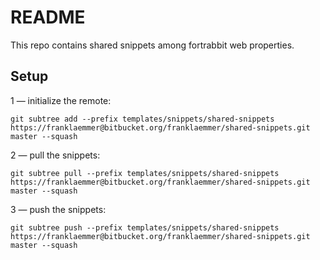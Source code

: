 # README #

This repo contains shared snippets among fortrabbit web properties.


## Setup


1 — initialize the remote:

`git subtree add --prefix templates/snippets/shared-snippets https://franklaemmer@bitbucket.org/franklaemmer/shared-snippets.git master --squash`


2 — pull the snippets:

`git subtree pull --prefix templates/snippets/shared-snippets https://franklaemmer@bitbucket.org/franklaemmer/shared-snippets.git master --squash`


3 — push the snippets:

`git subtree push --prefix templates/snippets/shared-snippets https://franklaemmer@bitbucket.org/franklaemmer/shared-snippets.git master --squash`
